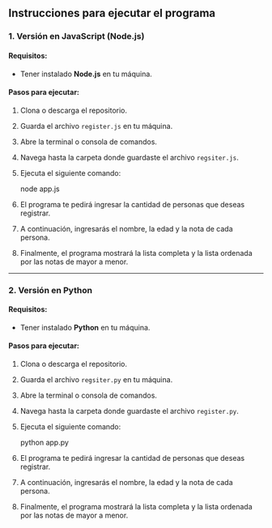## Instrucciones para ejecutar el programa

### 1. **Versión en JavaScript (Node.js)**

#### Requisitos:
- Tener instalado **Node.js** en tu máquina.

#### Pasos para ejecutar:

1. Clona o descarga el repositorio.
2. Guarda el archivo `register.js` en tu máquina.
3. Abre la terminal o consola de comandos.
4. Navega hasta la carpeta donde guardaste el archivo `regsiter.js`.
5. Ejecuta el siguiente comando:

    node app.js

6. El programa te pedirá ingresar la cantidad de personas que deseas registrar.
7. A continuación, ingresarás el nombre, la edad y la nota de cada persona.
8. Finalmente, el programa mostrará la lista completa y la lista ordenada por las notas de mayor a menor.

---

### 2. **Versión en Python**

#### Requisitos:
- Tener instalado **Python** en tu máquina.

#### Pasos para ejecutar:

1. Clona o descarga el repositorio.
2. Guarda el archivo `regsiter.py` en tu máquina.
3. Abre la terminal o consola de comandos.
4. Navega hasta la carpeta donde guardaste el archivo `register.py`.
5. Ejecuta el siguiente comando:

    python app.py

6. El programa te pedirá ingresar la cantidad de personas que deseas registrar.
7. A continuación, ingresarás el nombre, la edad y la nota de cada persona.
8. Finalmente, el programa mostrará la lista completa y la lista ordenada por las notas de mayor a menor.
